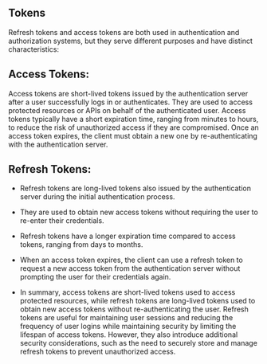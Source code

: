 ## Tokens

Refresh tokens and access tokens are both used in authentication and authorization systems, but they serve different purposes and have distinct characteristics:

## Access Tokens:
Access tokens are short-lived tokens issued by the authentication server after a user successfully logs in or authenticates.
They are used to access protected resources or APIs on behalf of the authenticated user.
Access tokens typically have a short expiration time, ranging from minutes to hours, to reduce the risk of unauthorized access if they are compromised.
Once an access token expires, the client must obtain a new one by re-authenticating with the authentication server.

## Refresh Tokens:
- Refresh tokens are long-lived tokens also issued by the authentication server during the initial authentication process.
- They are used to obtain new access tokens without requiring the user to re-enter their credentials.
- Refresh tokens have a longer expiration time compared to access tokens, ranging from days to months.
- When an access token expires, the client can use a refresh token to request a new access token from the authentication server without prompting the user for their credentials again.

- In summary, access tokens are short-lived tokens used to access protected resources, while refresh tokens are long-lived tokens used to obtain new access tokens without re-authenticating the user. Refresh tokens are useful for maintaining user sessions and reducing the frequency of user logins while maintaining security by limiting the lifespan of access tokens. However, they also introduce additional security considerations, such as the need to securely store and manage refresh tokens to prevent unauthorized access.

